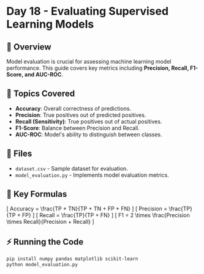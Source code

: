 # Day 18 - Evaluating Supervised Learning Models

## 📝 Overview
Model evaluation is crucial for assessing machine learning model performance. This guide covers key metrics including **Precision, Recall, F1-Score, and AUC-ROC**.

## 📌 Topics Covered
- **Accuracy**: Overall correctness of predictions.
- **Precision**: True positives out of predicted positives.
- **Recall (Sensitivity)**: True positives out of actual positives.
- **F1-Score**: Balance between Precision and Recall.
- **AUC-ROC**: Model's ability to distinguish between classes.

## 📂 Files
- `dataset.csv` - Sample dataset for evaluation.
- `model_evaluation.py` - Implements model evaluation metrics.

## 🔢 Key Formulas
\[
Accuracy = \frac{TP + TN}{TP + TN + FP + FN}
\]
\[
Precision = \frac{TP}{TP + FP}
\]
\[
Recall = \frac{TP}{TP + FN}
\]
\[
F1 = 2 \times \frac{Precision \times Recall}{Precision + Recall}
\]

## ⚡ Running the Code
```bash
pip install numpy pandas matplotlib scikit-learn
python model_evaluation.py
